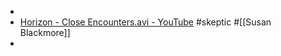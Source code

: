 -
- [Horizon - Close Encounters.avi - YouTube](https://www.youtube.com/watch?v=cbJoPuLsntk) #skeptic #[[Susan Blackmore]]
-